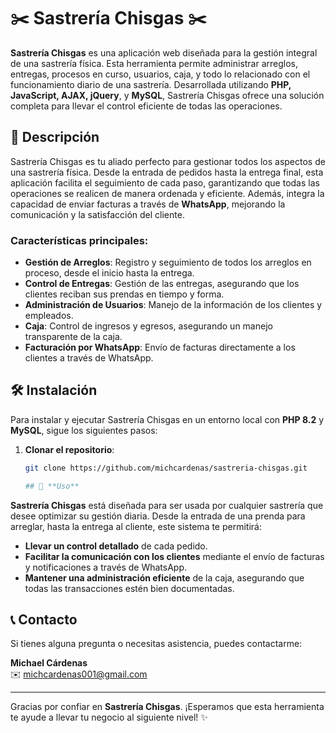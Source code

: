 # ✂️ **Sastrería Chisgas** ✂️

**Sastrería Chisgas** es una aplicación web diseñada para la gestión integral de una sastrería física. Esta herramienta permite administrar arreglos, entregas, procesos en curso, usuarios, caja, y todo lo relacionado con el funcionamiento diario de una sastrería. Desarrollada utilizando **PHP, JavaScript, AJAX, jQuery**, y **MySQL**, Sastrería Chisgas ofrece una solución completa para llevar el control eficiente de todas las operaciones.

## 📝 **Descripción**

Sastrería Chisgas es tu aliado perfecto para gestionar todos los aspectos de una sastrería física. Desde la entrada de pedidos hasta la entrega final, esta aplicación facilita el seguimiento de cada paso, garantizando que todas las operaciones se realicen de manera ordenada y eficiente. Además, integra la capacidad de enviar facturas a través de **WhatsApp**, mejorando la comunicación y la satisfacción del cliente.

### **Características principales**:
- **Gestión de Arreglos**: Registro y seguimiento de todos los arreglos en proceso, desde el inicio hasta la entrega.
- **Control de Entregas**: Gestión de las entregas, asegurando que los clientes reciban sus prendas en tiempo y forma.
- **Administración de Usuarios**: Manejo de la información de los clientes y empleados.
- **Caja**: Control de ingresos y egresos, asegurando un manejo transparente de la caja.
- **Facturación por WhatsApp**: Envío de facturas directamente a los clientes a través de WhatsApp.

## 🛠️ **Instalación**

Para instalar y ejecutar Sastrería Chisgas en un entorno local con **PHP 8.2** y **MySQL**, sigue los siguientes pasos:

1. **Clonar el repositorio**:
   ```bash
   git clone https://github.com/michcardenas/sastreria-chisgas.git

   ## 🚀 **Uso**

**Sastrería Chisgas** está diseñada para ser usada por cualquier sastrería que desee optimizar su gestión diaria. Desde la entrada de una prenda para arreglar, hasta la entrega al cliente, este sistema te permitirá:

- **Llevar un control detallado** de cada pedido.
- **Facilitar la comunicación con los clientes** mediante el envío de facturas y notificaciones a través de WhatsApp.
- **Mantener una administración eficiente** de la caja, asegurando que todas las transacciones estén bien documentadas.

## 📞 **Contacto**

Si tienes alguna pregunta o necesitas asistencia, puedes contactarme:

**Michael Cárdenas**  
✉️ [michcardenas001@gmail.com](mailto:michcardenas001@gmail.com)

---

Gracias por confiar en **Sastrería Chisgas**. ¡Esperamos que esta herramienta te ayude a llevar tu negocio al siguiente nivel! ✨

